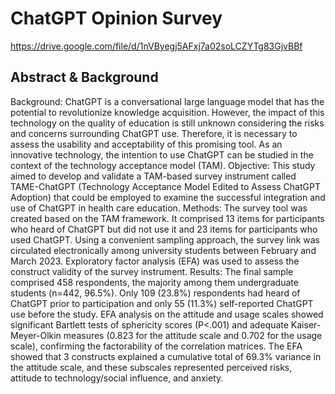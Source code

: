 # ChatGPT Opinion Survey

<https://drive.google.com/file/d/1nVByegj5AFxj7a02soLCZYTg83GjvBBf>

## Abstract & Background

Background: ChatGPT is a conversational large language model that has the potential to revolutionize knowledge acquisition.
However, the impact of this technology on the quality of education is still unknown considering the risks and concerns surrounding
ChatGPT use. Therefore, it is necessary to assess the usability and acceptability of this promising tool. As an innovative technology,
the intention to use ChatGPT can be studied in the context of the technology acceptance model (TAM).
Objective: This study aimed to develop and validate a TAM-based survey instrument called TAME-ChatGPT (Technology
Acceptance Model Edited to Assess ChatGPT Adoption) that could be employed to examine the successful integration and use
of ChatGPT in health care education.
Methods: The survey tool was created based on the TAM framework. It comprised 13 items for participants who heard of
ChatGPT but did not use it and 23 items for participants who used ChatGPT. Using a convenient sampling approach, the survey
link was circulated electronically among university students between February and March 2023. Exploratory factor analysis
(EFA) was used to assess the construct validity of the survey instrument.
Results: The final sample comprised 458 respondents, the majority among them undergraduate students (n=442, 96.5%). Only
109 (23.8%) respondents had heard of ChatGPT prior to participation and only 55 (11.3%) self-reported ChatGPT use before the
study. EFA analysis on the attitude and usage scales showed significant Bartlett tests of sphericity scores (P<.001) and adequate
Kaiser-Meyer-Olkin measures (0.823 for the attitude scale and 0.702 for the usage scale), confirming the factorability of the
correlation matrices. The EFA showed that 3 constructs explained a cumulative total of 69.3% variance in the attitude scale, and
these subscales represented perceived risks, attitude to technology/social influence, and anxiety.
